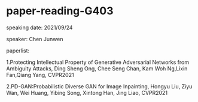 # paper-reading-G403

speaking date: 2021/09/24

speaker: Chen Junwen

paperlist:

1.Protecting Intellectual Property of Generative Adversarial Networks from Ambiguity Attacks, Ding Sheng Ong, Chee Seng Chan, Kam Woh Ng,Lixin Fan,Qiang Yang, CVPR2021

2.PD-GAN:Probabilistic Diverse GAN for Image Inpainting, Hongyu Liu, Ziyu Wan, Wei Huang, Yibing Song, Xintong Han, Jing Liao, CVPR2021
